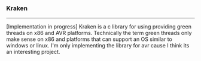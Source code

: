 ### Kraken
---
[Implementation in progress]
Kraken is a c library for using providing green threads on x86 and AVR platforms.
Technically the term green threads only make sense on x86 and platforms that can support an
OS similar to windows or linux. I'm only implementing the library for avr cause I think its
an interesting project.

   